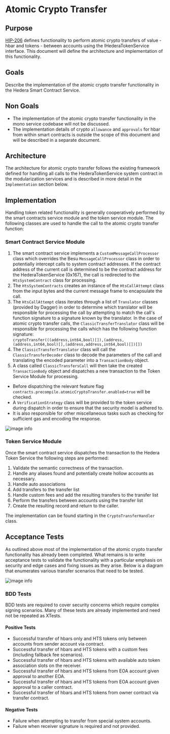 # Atomic Crypto Transfer

## Purpose

[HIP-206](https://hips.hedera.com/hip/hip-206) defines functionality to perform atomic crypto transfers of value - hbar and tokens - between accounts using the IHederaTokenService interface. This document will define the architecture and implementation of this functionality.

## Goals

Describe the implementation of the atomic crypto transfer functionality in the Hedera Smart Contract Service.  

## Non Goals

- The implementation of the atomic crypto transfer functionality in the mono service codebase will not be discussed.
- The implementation details of crypto `allowance` and `approvals` for hbar from within smart contracts is outside the scope of this document and will be described in a separate document.

## Architecture

The architecture for atomic crypto transfer follows the existing framework defined for handling all calls to the HederaTokenService system contract in the modularization services and is described in more detail in the `Implementation` section below.

## Implementation
Handling token related functionality is generally cooperatively performed by the smart contracts service module and the token service module.  The following classes are used to handle the call to the atomic crypto transfer function:

### Smart Contract Service Module
1.  The smart contract service implements a `CustomMessageCallProcessor` class which overrides the Besu `MessageCallProcessor` class in order to potentially intercept calls to system contract addresses.
If the contract address of the current call is determined to be the contract address for the HederaTokenService (0x167), the call is redirected to the `HtsSystemContract` class for processing. 
2.  The `HtsSystemContracts` creates an instance of the `HtsCallAttempt` class from the input bytes and the current message frame to encapsulate the call.
3.  The `HtsCallAttempt` class iterates through a list of `Translator` classes (provided by Dagger) in order to determine which translator will be responsible for processing the call by attempting to match the call's 
function signature to a signature known by the translator.  In the case of atomic crypto transfer calls, the `ClassicTransferTranslator` class will be responsible for processing the calls which has the following function signature: \
```cryptoTransfer(((address,int64,bool)[]),(address,(address,int64,bool)[],(address,address,int64,bool)[])[])```
4.  The `ClassicTransferTranslator` class will call the `ClassicTransferDecoder` class to decode the parameters of the call and translating the encoded parameter into a `TransactionBody` object.
5.  A class called  `ClassicTransfersCall` will then take the created `TransactionBody` object and dispatches a new transaction to the Token Service Module for processing.  
- Before dispatching the relevant feature flag `contracts.precompile.atomicCryptoTransfer.enabled=true` will be checked.
- A `VerificationStrategy` class will be provided to the token service during dispatch in order to ensure that the security model is adhered to.
- It is also responsible for other miscellaneous tasks such as checking for sufficient gas and encoding the response.

![image info](./class_diagram.drawio.png)

### Token Service Module

Once the smart contract service dispatches the transaction to the Hedera Token Service the following steps are performed:

1. Validate the semantic correctness of the transaction.
2. Handle any aliases found and potentially create hollow accounts as necessary.
3. Handle auto associations
4. Add transfers to the transfer list
5. Handle custom fees and add the resulting transfers to the transfer list
6. Perform the transfers between accounts using the transfer list
7. Create the resulting record and return to the caller. 

The implementation can be found starting in the `CryptoTransferHandler` class.

## Acceptance Tests

As outlined above most of the implementation of the atomic crypto transfer functionality has already been completed.  What remains is to write acceptance tests
to validate the functionality with a particular emphasis on security and edge cases and fixing issues as they arise. Below is a diagram that enumerates various transfer scenarios that need to be tested.

![image info](./transfer_scenarios.drawio.png)


### BDD Tests

BDD tests are required to cover security concerns which require complex signing scenarios.  Many of these tests
are already implemented and need not be repeated as XTests.

#### Positive Tests
- Successful transfer of hbars only and HTS tokens only between accounts from sender account via contract.
- Successful transfer of hbars and HTS tokens with a custom fees (including fallback fee scenarios).
- Successful transfer of hbars and HTS tokens with available auto token association slots on the receiver.
- Successful transfer of hbars and HTS tokens from EOA account given approval to another EOA.
- Successful transfer of hbars and HTS tokens from EOA account given approval to a caller contract.
- Successful transfer of hbars and HTS tokens from owner contract via transfer contract.

#### Negative Tests

- Failure when attempting to transfer from special system accounts.
- Failure when receiver signature is required and not provided.
